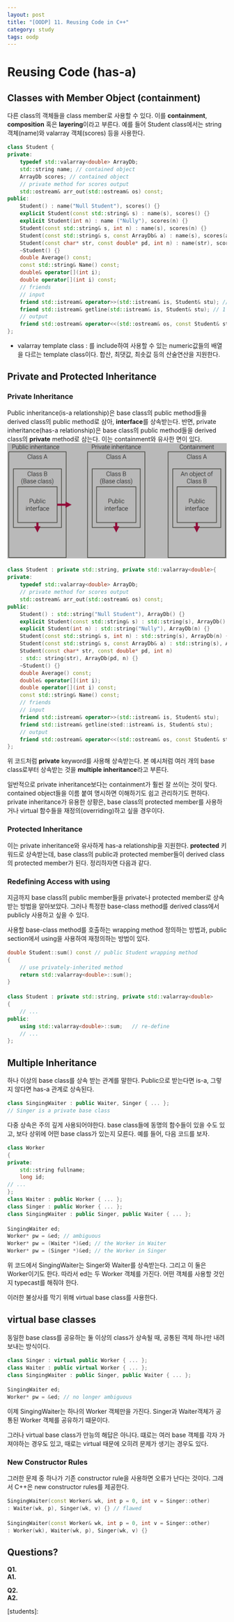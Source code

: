 ```yaml
---
layout: post
title: "[OODP] 11. Reusing Code in C++"
category: study
tags: oodp
---
```


# Reusing Code (has-a)
## Classes with Member Object (containment)
다른 class의 객체들을 class member로 사용할 수 있다.
이를 **containment**, **composition** 혹은 **layering**이라고 부른다.
예를 들어 Student class에서는 string 객체(name)와 valarray 객체(scores) 등을 사용한다.
<!--more-->

```c++
class Student {
private:
    typedef std::valarray<double> ArrayDb;
    std::string name; // contained object
    ArrayDb scores; // contained object
    // private method for scores output
    std::ostream& arr_out(std::ostream& os) const;
public:
    Student() : name("Null Student"), scores() {}
    explicit Student(const std::string& s) : name(s), scores() {}
    explicit Student(int n) : name ("Nully"), scores(n) {} 
    Student(const std::string& s, int n) : name(s), scores(n) {}
    Student(const std::string& s, const ArrayDb& a) : name(s), scores(a) {}
    Student(const char* str, const double* pd, int n) : name(str), scores(pd, n) {}
    ~Student() {}
    double Average() const;
    const std::string& Name() const;
    double& operator[](int i);
    double operator[](int i) const;
    // friends
    // input
    friend std::istream& operator>>(std::istream& is, Student& stu); // 1 word
    friend std::istream& getline(std::istream& is, Student& stu); // 1 line
    // output
    friend std::ostream& operator<<(std::ostream& os, const Student& stu);
};
```

* valarray template class : <valarray>를 include하여 사용할 수 있는 numeric값들의 배열을 다르는 template class이다.
합산, 최댓값, 최솟값 등의 산술연산을 지원한다.


## Private and Protected Inheritance
### Private Inheritance
Public inheritance(is-a relationship)은 base class의 public method들을 derived class의 public method로 삼아, **interface**를 상속받는다.
반면, private inheritance(has-a relationship)은 base class의 public method들을 derived class의 **private** method로 삼는다. 
이는 containment와 유사한 면이 있다.
![private-inheritance](/assets/img/2024-04-29/private-inheritance.png)

```c++
class Student : private std::string, private std::valarray<double>{
private:
    typedef std::valarray<double> ArrayDb;
    // private method for scores output
    std::ostream& arr_out(std::ostream& os) const;
public:
    Student() : std::string("Null Student"), ArrayDb() {}
    explicit Student(const std::string& s) : std::string(s), ArrayDb() {}
    explicit Student(int n) : std::string("Nully"), ArrayDb(n) {}
    Student(const std::string& s, int n) : std::string(s), ArrayDb(n) {}
    Student(const std::string& s, const ArrayDb& a) : std::string(s), ArrayDb(a) {}
    Student(const char* str, const double* pd, int n)
    : std:: string(str), ArrayDb(pd, n) {}
    ~Student() {}
    double Average() const;
    double& operator[](int i);
    double operator[](int i) const;
    const std::string& Name() const;
    // friends
    // input
    friend std::istream& operator>>(std::istream& is, Student& stu);
    friend std::istream& getline(sted::istream& is, Student& stu);
    // output
    friend std::ostream& operator<<(std::ostream& os, const Student& stu);
};
```
위 코드처럼 **private** keyword를 사용해 상속받는다. 
본 예시처럼 여러 개의 base class로부터 상속받는 것을 **multiple inheritance**라고 부른다.

일반적으로 private inheritance보다는 containment가 훨씬 잘 쓰이는 것이 맞다. 
contained object들을 이름 붙여 명시하면 이해하기도 쉽고 관리하기도 편하다.
private inheritance가 유용한 상황은, base class의 protected member를 사용하거나 virtual 함수들을 재정의(overriding)하고 싶을 경우이다.

### Protected Inheritance
이는 private inheritance와 유사하게 has-a relationship을 지원한다.
**protected** 키워드로 상속받는데, base class의 public과 protected member들이 derived class의 protected member가 된다. 정리하자면 다음과 같다.

### Redefining Access with using
지금까지 base class의 public member들을 private나 protected member로 상속 받는 방법을 알아보았다.
그러나 특정한 base-class method를 derived class에서 publicly 사용하고 싶을 수 있다.

사용할 base-class method를 호출하는 wrapping method 정의하는 방법과, public section에서 using을 사용하여 재정의하는 방법이 있다.

```c++
double Student::sum() const // public Student wrapping method
{
    // use privately-inherited method
    return std::valarray<double>::sum(); 
}

class Student : private std::string, private std::valarray<double>
{
    // ...
public:
    using std::valarray<double>::sum;   // re-define
    // ...
};
```

## Multiple Inheritance
하나 이상의 base class를 상속 받는 관계를 말한다.
Public으로 받는다면 is-a, 그렇지 않다면 has-a 관계로 상속된다.
```c++
class SingingWaiter : public Waiter, Singer { ... };
// Singer is a private base class
```

다중 상속은 주의 깊게 사용되어야한다.
base class들에 동명의 함수들이 있을 수도 있고, 보다 상위에 어떤 base class가 있는지 모른다.
예를 들어, 다음 코드를 보자.
```c++
class Worker
{
private:    
    std::string fullname;
    long id; 
// ...
};
class Waiter : public Worker { ... };
class Singer : public Worker { ... };
class SingingWaiter : public Singer, public Waiter { ... };

SingingWaiter ed;
Worker* pw = &ed; // ambiguous
Worker* pw = (Waiter *)&ed; // the Worker in Waiter
Worker* pw = (Singer *)&ed; // the Worker in Singer
```
위 코드에서 SingingWaiter는 Singer와 Waiter를 상속받는다. 그리고 이 둘은 Worker이기도 한다.
따라서 ed는 두 Worker 객체를 가진다.
어떤 객체를 사용할 것인지 typecast를 해줘야 한다.

이러한 불상사를 막기 위해 virtual base class를 사용한다.

## virtual base classes
동일한 base class를 공유하는 둘 이상의 class가 상속될 때, 공통된 객체 하나만 내려보내는 방식이다.
```c++
class Singer : virtual public Worker { ... };
class Waiter : public virtual Worker { ... };
class SingingWaiter : public Singer, public Waiter { ... };

SingingWaiter ed;
Worker* pw = &ed; // no longer ambiguous
```
이제 SingingWaiter는 하나의 Worker 객체만을 가진다. Singer과 Waiter객체가 공통된 Worker 객체를 공유하기 떄문이다.

그러나 virtual base class가 만능의 해답은 아니다. 떄로는 여러 base 객체를 각자 가져야하는 경우도 있고, 때로는 virtual 때문에 오히려 문제가 생기는 경우도 있다.

### New Constructor Rules
그러한 문제 중 하나가 기존 constructor rule을 사용하면 오류가 난다는 것이다. 그래서 C++은 new constructor rules를 제공한다.
```c++
SingingWaiter(const Worker& wk, int p = 0, int v = Singer::other)
: Waiter(wk, p), Singer(wk, v) {} // flawed

SingingWaiter(const Worker& wk, int p = 0, int v = Singer::other)
: Worker(wk), Waiter(wk, p), Singer(wk, v) {}
```


## Questions?
**Q1.**    <br>
**A1.** 

**Q2.**      <br>
**A2.** 

<!-- Links -->
[students]: